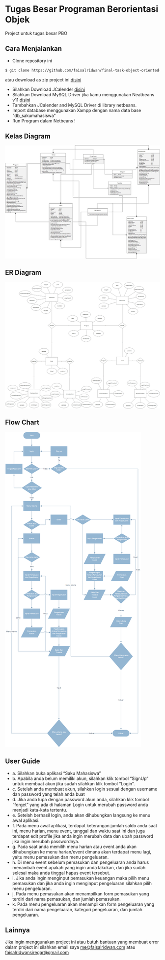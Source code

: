 # Tugas Besar Programan Berorientasi Objek

Project untuk tugas besar PBO

## Cara Menjalankan

 * Clone repository ini 
 ```bash
$ git clone https://github.com/faisalridwan/final-task-object-oriented-programming.git 
```
atau download as zip project ini [disini](https://github.com/faisalridwan/final-task-object-oriented-programming/archive/master.zip)
 * Silahkan Download JCalender [disini](http://www.java2s.com/Code/JarDownload/jcalendar/jcalendar-1.4.jar.zip)
 * Silahkan Download MySQL Driver jika kamu menggunakan Neatbeans v11 [disini](https://storage.googleapis.com/google-code-archive-downloads/v2/code.google.com/find-ur-pal/mysql-connector-java-5.1.18-bin.jar)
 * Tambahkan JCalender and MySQL Driver di library netbeans.
 * Import database menggunakan Xampp dengan nama data base "db_sakumahasiswa"
 * Run Program dalam Netbeans !
 
 ## Kelas Diagram
 
 <img src="image/Class%20Diagram.jpg">
 
 ## ER Diagram
 
  <img src="image/ER%20Diagram.png">
  
  ## Flow Chart
  
  <img src="image/Flowchart%20.png"> 
  
  ## User Guide 
  
* a. Silahkan buka aplikasi “Saku Mahasiswa”
* b. Apabila anda belum memiliki akun, silahkan klik tombol “SignUp” untuk membuat akun jika sudah silahkan klik tombol “Login”.
* c. Setelah anda membuat akun, silahkan login sesuai dengan username dan password yang telah anda buat
* d. Jika anda lupa dengan password akun anda, silahkan klik tombol “forget” yang ada di halaman Login untuk merubah password anda menjadi kata-kata tertentu.
* e. Setelah berhasil login, anda akan dihubungkan langsung ke menu awal aplikasi.
* f. Pada menu awal aplikasi, terdapat keterangan jumlah saldo anda saat ini, menu harian, menu event, tanggal dan waktu saat ini dan juga terdapat edit profile jika anda ingin merubah data dan ubah password jika ingin merubah passwordnya. 
* g. Pada saat anda memilih menu harian atau event anda akan dihubungkan ke menu harian/event dimana akan terdapat menu lagi, yaitu menu pemasukan dan menu pengeluaran.
* h. Di menu event sebelum pemasukan dan pengeluaran anda harus menambah event apakah yang ingin anda lakukan, dan jika sudah selesai maka anda tinggal hapus event tersebut.
* i. Jika anda ingin menginput pemasukan keuangan maka pilih menu pemasukan dan jika anda ingin menginput pengeluaran silahkan pilih menu pengeluaran.
* j. Pada menu pemasukan akan menampilkan form pemasukan yang terdiri dari nama pemasukan, dan jumlah pemasukan.
* k. Pada menu pengeluaran akan menampilkan form pengeluaran yang terdiri dari nama pengeluaran, kategori pengeluaran, dan jumlah pengeluaran.

## Lainnya

Jika ingin menggunakan project ini atau butuh bantuan yang membuat error dalam project ini silahkan email saya [me@faisalridwan.com](mailto:me@faisalridwan.com) atau [faisalridwansiregar@gmail.com](mailto:faisalridwansiregar@gmail.com)


 



